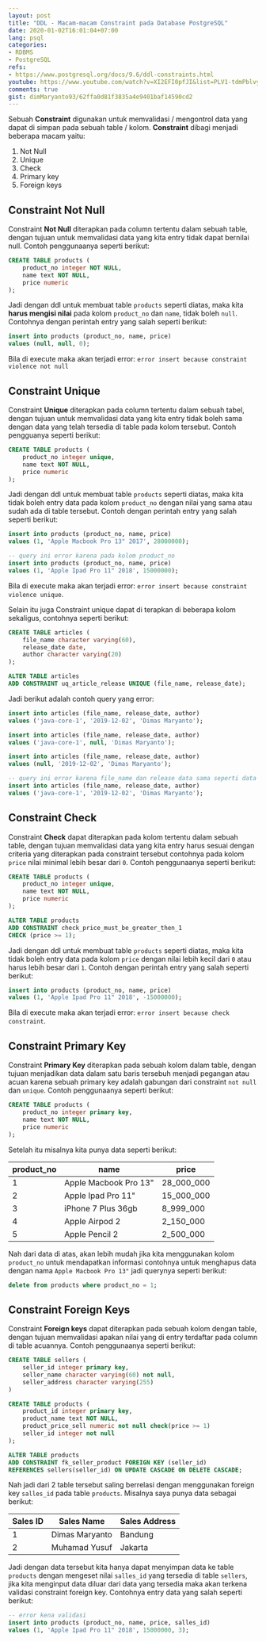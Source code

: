 ```yaml
---
layout: post
title: "DDL - Macam-macam Constraint pada Database PostgreSQL"
date: 2020-01-02T16:01:04+07:00
lang: psql
categories:
- RDBMS
- PostgreSQL
refs: 
- https://www.postgresql.org/docs/9.6/ddl-constraints.html
youtube: https://www.youtube.com/watch?v=XI2EFI0pfJI&list=PLV1-tdmPblvypZXSk2GC932nludT345xk&index=27
comments: true
gist: dimMaryanto93/62ffa0d81f3835a4e9401baf14590cd2
---
```


Sebuah **Constraint** digunakan untuk memvalidasi / mengontrol data yang dapat di simpan pada sebuah table / kolom. **Constraint** dibagi menjadi beberapa macam yaitu:

1. Not Null
2. Unique
3. Check
4. Primary key
5. Foreign keys

## Constraint Not Null

Constraint **Not Null** diterapkan pada column tertentu dalam sebuah table, dengan tujuan untuk memvalidasi data yang kita entry tidak dapat bernilai null. Contoh penggunaanya seperti berikut:

```sql
CREATE TABLE products (
    product_no integer NOT NULL,
    name text NOT NULL,
    price numeric
);
```

Jadi dengan ddl untuk membuat table `products` seperti diatas, maka kita **harus mengisi nilai** pada kolom `product_no` dan `name`, tidak boleh `null`. Contohnya dengan perintah entry yang salah seperti berikut:

```sql
insert into products (product_no, name, price)
values (null, null, 0);
```

Bila di execute maka akan terjadi error: `error insert because constraint violence not null`

## Constraint Unique

Constraint **Unique** diterapkan pada column tertentu dalam sebuah tabel, dengan tujuan untuk memvalidasi data yang kita entry tidak boleh sama dengan data yang telah tersedia di table pada kolom tersebut. Contoh pengguanya seperti berikut:

```sql
CREATE TABLE products (
    product_no integer unique,
    name text NOT NULL,
    price numeric
);
```

Jadi dengan ddl untuk membuat table `products` seperti diatas, maka kita tidak boleh entry data pada kolom `product_no` dengan nilai yang sama atau sudah ada di table tersebut. Contoh dengan perintah entry yang salah seperti berikut:

```sql
insert into products (product_no, name, price)
values (1, 'Apple Macbook Pro 13" 2017', 28000000);

-- query ini error karena pada kolom product_no
insert into products (product_no, name, price)
values (1, 'Apple Ipad Pro 11" 2018', 15000000);
```

Bila di execute maka akan terjadi error: `error insert because constraint violence unique`.

Selain itu juga Constraint unique dapat di terapkan di beberapa kolom sekaligus, contohnya seperti berikut:

```sql
CREATE TABLE articles (
    file_name character varying(60),
    release_date date,
    author character varying(20)
);

ALTER TABLE articles
ADD CONSTRAINT uq_article_release UNIQUE (file_name, release_date);
```

Jadi berikut adalah contoh query yang error:

```sql
insert into articles (file_name, release_date, author)
values ('java-core-1', '2019-12-02', 'Dimas Maryanto');

insert into articles (file_name, release_date, author)
values ('java-core-1', null, 'Dimas Maryanto');

insert into articles (file_name, release_date, author)
values (null, '2019-12-02', 'Dimas Maryanto');

-- query ini error karena file_name dan release data sama seperti data sebelumnya
insert into articles (file_name, release_date, author)
values ('java-core-1', '2019-12-02', 'Dimas Maryanto');
```

## Constraint Check

Constraint **Check** dapat diterapkan pada kolom tertentu dalam sebuah table, dengan tujuan memvalidasi data yang kita entry harus sesuai dengan criteria yang diterapkan pada constraint tersebut contohnya pada kolom `price` nilai minimal lebih besar dari `0`. Contoh penggunaanya seperti berikut:

```sql
CREATE TABLE products (
    product_no integer unique,
    name text NOT NULL,
    price numeric
);

ALTER TABLE products
ADD CONSTRAINT check_price_must_be_greater_then_1 
CHECK (price >= 1);
```

Jadi dengan ddl untuk membuat table `products` seperti diatas, maka kita tidak boleh entry data pada kolom `price` dengan nilai lebih kecil dari `0` atau harus lebih besar dari `1`. Contoh dengan perintah entry yang salah seperti berikut:

```sql
insert into products (product_no, name, price)
values (1, 'Apple Ipad Pro 11" 2018', -15000000);
```

Bila di execute maka akan terjadi error: `error insert because check constraint`.

## Constraint Primary Key

Constraint **Primary Key** diterapkan pada sebuah kolom dalam table, dengan tujuan menjadikan data dalam satu baris tersebuh menjadi pegangan atau acuan karena sebuah primary key adalah gabungan dari constraint `not null` dan `unique`. Contoh penggunaanya seperti berikut:

```sql
CREATE TABLE products (
    product_no integer primary key,
    name text NOT NULL,
    price numeric
);
```

Setelah itu misalnya kita punya data seperti berikut:

| product_no    | name                  | price         |
|---------------|-----------------------|---------------|
| 1             | Apple Macbook Pro 13" | 28_000_000    |
| 2             | Apple Ipad Pro 11"    | 15_000_000    |
| 3             | iPhone 7 Plus 36gb    | 8_999_000     |
| 4             | Apple Airpod 2        | 2_150_000     |
| 5             | Apple Pencil 2        | 2_500_000     |


Nah dari data di atas, akan lebih mudah jika kita menggunakan kolom `product_no` untuk mendapatkan informasi contohnya untuk menghapus data dengan nama `Apple Macbook Pro 13"` jadi querynya seperti berikut:

```sql
delete from products where product_no = 1;
```

## Constraint Foreign Keys

Constraint **Foreign keys** dapat diterapkan pada sebuah kolom dengan table, dengan tujuan memvalidasi apakan nilai yang di entry terdaftar pada column di table acuannya. Contoh penggunaanya seperti berikut:

```sql
CREATE TABLE sellers (
    seller_id integer primary key,
    seller_name character varying(60) not null,
    seller_address character varying(255) 
)

CREATE TABLE products (
    product_id integer primary key,
    product_name text NOT NULL,
    product_price_sell numeric not null check(price >= 1)
    seller_id integer not null
);

ALTER TABLE products
ADD CONSTRAINT fk_seller_product FOREIGN KEY (seller_id)
REFERENCES sellers(seller_id) ON UPDATE CASCADE ON DELETE CASCADE;
```

Nah jadi dari 2 table tersebut saling berrelasi dengan menggunakan foreign key `salles_id` pada table `products`. Misalnya saya punya data sebagai berikut:

| Sales ID  | Sales Name            | Sales Address |
|-----------|-----------------------|---------------|
| 1         | Dimas Maryanto        | Bandung       |
| 2         | Muhamad Yusuf         | Jakarta       |

Jadi dengan data tersebut kita hanya dapat menyimpan data ke table `products` dengan mengeset nilai `salles_id` yang tersedia di table `sellers`, jika kita menginput data diluar dari data yang tersedia maka akan terkena validasi constraint foreign key. Contohnya entry data yang salah seperti berikut:

```sql
-- error kena validasi
insert into products (product_no, name, price, salles_id)
values (1, 'Apple Ipad Pro 11" 2018', 15000000, 3);
```